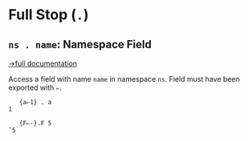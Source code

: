 # Full Stop (`.`)

## `ns . name`: Namespace Field
[→full documentation](https://mlochbaum.github.io/BQN/doc/namespace.html)

Access a field with name `name` in namespace `ns`. Field must have been exported with `⇐`.

```bqn
   {a⇐1} . a
1

   {F⇐-}.F 5
¯5
```
